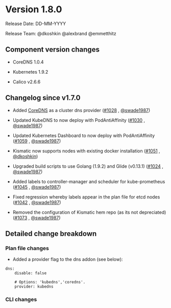 # Version 1.8.0

Release Date: DD-MM-YYYY

Release Team: @dkoshkin @alexbrand @emmetthitz

## Component version changes

* CoreDNS 1.0.4

* Kubernetes 1.9.2

* Calico v2.6.6


## Changelog since v1.7.0

* Added [CoreDNS](https://coredns.io/) as a cluster dns provider ([#1028](https://github.com/apprenda/kismatic/pull/1028) , [@swade1987](https://github.com/swade1987))

* Updated KubeDNS to now deploy with PodAntiAffinity ([#1030](https://github.com/apprenda/kismatic/pull/1030) , [@swade1987](https://github.com/swade1987))

* Updated Kubernetes Dashboard to now deploy with PodAntiAffinity ([#1059](https://github.com/apprenda/kismatic/pull/1059) , [@swade1987](https://github.com/swade1987))

* Kismatic now supports nodes with existing docker installation ([#1051](https://github.com/apprenda/kismatic/pull/1051) , [@dkoshkin](https://github.com/dkoshkin))

* Upgraded build scripts to use Golang (1.9.2) and Glide (v0.13.1) ([#1024](https://github.com/apprenda/kismatic/pull/1024) , [@swade1987](https://github.com/swade1987))

* Added labels to controller-manager and scheduler for kube-prometheus ([#1045](https://github.com/apprenda/kismatic/pull/1045) , [@swade1987](https://github.com/dkoshkin))

* Fixed regression whereby labels appear in the plan file for etcd nodes ([#1042](https://github.com/apprenda/kismatic/pull/#1042) , [@swade1987](https://github.com/emmetthitz))

* Removed the configuration of Kismatic hem repo (as its not depreciated) ([#1073](https://github.com/apprenda/kismatic/pull/#1073) , [@swade1987](https://github.com/dkoshkin))


## Detailed change breakdown

### Plan file changes

* Added a provider flag to the dns addon (see below):

```
dns:
    disable: false

    # Options: 'kubedns','coredns'.
    provider: kubedns
```


### CLI changes
